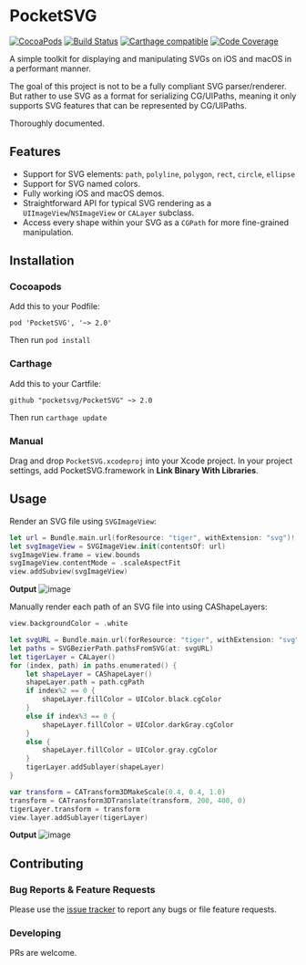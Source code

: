 # PocketSVG

[![CocoaPods](https://img.shields.io/cocoapods/p/PocketSVG.svg?maxAge=3601)](#) [![Build Status](https://travis-ci.org/pocketsvg/PocketSVG.svg?branch=master)](https://travis-ci.org/pocketsvg/PocketSVG) [![Carthage compatible](https://img.shields.io/badge/Carthage-compatible-4BC51D.svg?style=flat)](https://github.com/Carthage/Carthage) [![Code Coverage](https://img.shields.io/cocoapods/metrics/doc-percent/PocketSVG.svg)](http://cocoadocs.org/docsets/PocketSVG)


A simple toolkit for displaying and manipulating SVGs on iOS and macOS in a performant manner.

The goal of this project is not to be a fully compliant SVG parser/renderer. But rather to use SVG as a format for serializing CG/UIPaths, meaning it only supports SVG features that can be represented by CG/UIPaths.

Thoroughly documented.

## Features

* Support for SVG elements: `path`, `polyline`, `polygon`, `rect`, `circle`, `ellipse`
* Support for SVG named colors.
* Fully working iOS and macOS demos.
* Straightforward API for typical SVG rendering as a `UIImageView`/`NSImageView` or `CALayer` subclass.
* Access every shape within your SVG as a `CGPath` for more fine-grained manipulation.


## Installation

### Cocoapods

Add this to your Podfile:

```
pod 'PocketSVG', '~> 2.0'
```

Then run `pod install`

### Carthage

Add this to your Cartfile:
```
github "pocketsvg/PocketSVG" ~> 2.0
```

Then run `carthage update`

### Manual

Drag and drop `PocketSVG.xcodeproj` into your Xcode project. In your project settings, add PocketSVG.framework in **Link Binary With Libraries**.


## Usage

Render an SVG file using `SVGImageView`:

```swift
let url = Bundle.main.url(forResource: "tiger", withExtension: "svg")!
let svgImageView = SVGImageView.init(contentsOf: url)
svgImageView.frame = view.bounds
svgImageView.contentMode = .scaleAspectFit
view.addSubview(svgImageView)
```

**Output**
![image](https://user-images.githubusercontent.com/1756909/38315263-6664fe64-3828-11e8-8d49-1e0c52f3d4e2.png)


Manually render each path of an SVG file into using CAShapeLayers:

```swift
view.backgroundColor = .white

let svgURL = Bundle.main.url(forResource: "tiger", withExtension: "svg")!
let paths = SVGBezierPath.pathsFromSVG(at: svgURL)
let tigerLayer = CALayer()
for (index, path) in paths.enumerated() {
    let shapeLayer = CAShapeLayer()
    shapeLayer.path = path.cgPath
    if index%2 == 0 {
        shapeLayer.fillColor = UIColor.black.cgColor
    }
    else if index%3 == 0 {
        shapeLayer.fillColor = UIColor.darkGray.cgColor
    }
    else {
        shapeLayer.fillColor = UIColor.gray.cgColor
    }
    tigerLayer.addSublayer(shapeLayer)
}

var transform = CATransform3DMakeScale(0.4, 0.4, 1.0)
transform = CATransform3DTranslate(transform, 200, 400, 0)
tigerLayer.transform = transform
view.layer.addSublayer(tigerLayer)
```

**Output**
![image](https://user-images.githubusercontent.com/1756909/38315982-f3f7017c-3829-11e8-9c7f-420eb15e727e.png)

## Contributing

### Bug Reports & Feature Requests

Please use the [issue tracker](https://github.com/arielelkin/pocketsvg/issues) to report any bugs or file feature requests.

### Developing

PRs are welcome.
